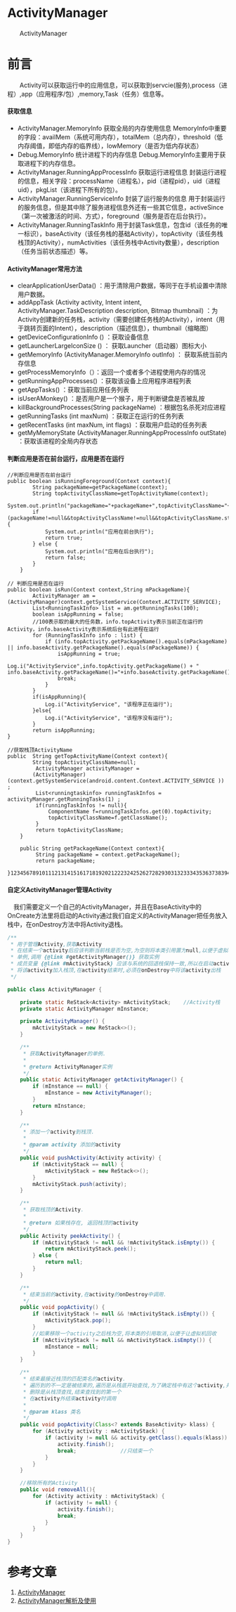 # ActivityManager

　　ActivityManager

# 前言

　　Activity可以获取运行中的应用信息，可以获取到servcie(服务),process（进程）,app（应用程序/包）,memory,Task（任务）信息等。



#### 获取信息

- ActivityManager.MemoryInfo 获取全局的内存使用信息
  MemoryInfo中重要的字段：availMem（系统可用内存），totalMem（总内存），threshold（低内存阈值，即低内存的临界线），lowMemory（是否为低内存状态）
- Debug.MemoryInfo 统计进程下的内存信息
  Debug.MemoryInfo主要用于获取进程下的内存信息。
- ActivityManager.RunningAppProcessInfo 获取运行进程信息
  封装运行进程的信息，相关字段：processName（进程名），pid（进程pid），uid（进程uid），pkgList（该进程下所有的包）。
- ActivityManager.RunningServiceInfo 封装了运行服务的信息
  用于封装运行的服务信息，但是其中除了服务进程信息外还有一些其它信息，activeSince（第一次被激活的时间、方式），foreground（服务是否在后台执行）。
- ActivityManager.RunningTaskInfo
  用于封装Task信息，包含id（该任务的唯一标识），baseActivity（该任务栈的基础Activity），topActivity（该任务栈栈顶的Activity），numActivities（该任务栈中Activity数量），description（任务当前状态描述）等。



#### ActivityManager常用方法

- clearApplicationUserData() ：用于清除用户数据，等同于在手机设置中清除用户数据。
- addAppTask (Activity activity, Intent intent, ActivityManager.TaskDescription description, Bitmap thumbnail) ：为Activity创建新的任务栈，activity（需要创建任务栈的Activity），intent（用于跳转页面的Intent），description（描述信息），thumbnail（缩略图）
- getDeviceConfigurationInfo () ：获取设备信息
- getLauncherLargeIconSize () ： 获取Launcher（启动器）图标大小
- getMemoryInfo (ActivityManager.MemoryInfo outInfo) ： 获取系统当前内存信息
- getProcessMemoryInfo（）：返回一个或者多个进程使用内存的情况
- getRunningAppProcesses() ：获取该设备上应用程序进程列表
- getAppTasks() ：获取当前应用任务列表
- isUserAMonkey() ：是否用户是一个猴子，用于判断键盘是否被乱按
- killBackgroundProcesses(String packageName) ：根据包名杀死对应进程
- getRunningTasks (int maxNum) ：获取正在运行的任务列表
- getRecentTasks (int maxNum, int flags) ：获取用户启动的任务列表
- getMyMemoryState (ActivityManager.RunningAppProcessInfo outState) ：获取该进程的全局内存状态



#### 判断应用是否在前台运行，应用是否在运行

```
//判断应用是否在前台运行
public boolean isRunningForeground(Context context){
        String packageName=getPackageName(context);
        String topActivityClassName=getTopActivityName(context);
        System.out.println("packageName="+packageName+",topActivityClassName="+topActivityClassName);
        if (packageName!=null&&topActivityClassName!=null&&topActivityClassName.startsWith(packageName)) {
            System.out.println("应用在前台执行");
            return true;
        } else {
            System.out.println("应用在后台执行");
            return false;
        }
    }

// 判断应用是否在运行
public boolean isRun(Context context,String mPackageName){
        ActivityManager am = (ActivityManager)context.getSystemService(Context.ACTIVITY_SERVICE);
        List<RunningTaskInfo> list = am.getRunningTasks(100);
        boolean isAppRunning = false;
        //100表示取的最大的任务数，info.topActivity表示当前正在运行的Activity，info.baseActivity表示系统后台有此进程在运行
        for (RunningTaskInfo info : list) {
            if (info.topActivity.getPackageName().equals(mPackageName) || info.baseActivity.getPackageName().equals(mPackageName)) {
                isAppRunning = true;
                Log.i("ActivityService",info.topActivity.getPackageName() + " info.baseActivity.getPackageName()="+info.baseActivity.getPackageName());
                break;
            }
        }
        if(isAppRunning){
            Log.i("ActivityService", "该程序正在运行");
        }else{
            Log.i("ActivityService", "该程序没有运行");
        }
        return isAppRunning;
}

//获取栈顶ActivityName
public  String getTopActivityName(Context context){
        String topActivityClassName=null;
         ActivityManager activityManager =
        (ActivityManager)(context.getSystemService(android.content.Context.ACTIVITY_SERVICE )) ;
         List<runningtaskinfo> runningTaskInfos = activityManager.getRunningTasks(1) ;
         if(runningTaskInfos != null){
             ComponentName f=runningTaskInfos.get(0).topActivity;
             topActivityClassName=f.getClassName();
         }
         return topActivityClassName;
    }

    public String getPackageName(Context context){
         String packageName = context.getPackageName();  
         return packageName;
    }12345678910111213141516171819202122232425262728293031323334353637383940414243444546474849505152
```



#### 自定义ActivityManager管理Activity

  我们需要定义一个自己的ActivityManager，并且在BaseActivity中的OnCreate方法里将启动的Activity通过我们自定义的ActivityManager把任务放入栈中，在onDestroy方法中将Activity退栈。

```java
/**
 * 用于管理Activity,获取Activity
 * 在结束一个activity后应该判断当前栈是否为空,为空则将本类引用置为null,以便于虚拟机回收内存
 * 单例,调用 {@link #getActivityManager()} 获取实例
 * 成员变量 {@link #mActivityStack} 应该与系统的回退栈保持一致,所以在启动activity的时候必须在其onCreate中
 * 将该activity加入栈顶,在activity结束时,必须在onDestroy中将该activity出栈
 */

public class ActivityManager {

    private static ReStack<Activity> mActivityStack;    //Activity栈
    private static ActivityManager mInstance;

    private ActivityManager() {
        mActivityStack = new ReStack<>();
    }

    /**
     * 获取ActivityManager的单例.
     *
     * @return ActivityManager实例
     */
    public static ActivityManager getActivityManager() {
        if (mInstance == null) {
            mInstance = new ActivityManager();
        }
        return mInstance;
    }

    /**
     * 添加一个activity到栈顶.
     *
     * @param activity 添加的activity
     */
    public void pushActivity(Activity activity) {
        if (mActivityStack == null) {
            mActivityStack = new ReStack<>();
        }
        mActivityStack.push(activity);
    }

    /**
     * 获取栈顶的Activity.
     *
     * @return 如果栈存在, 返回栈顶的activity
     */
    public Activity peekActivity() {
        if (mActivityStack != null && !mActivityStack.isEmpty()) {
            return mActivityStack.peek();
        } else {
            return null;
        }
    }

    /**
     * 结束当前的activity,在activity的onDestroy中调用.
     */
    public void popActivity() {
        if (mActivityStack != null && !mActivityStack.isEmpty()) {
            mActivityStack.pop();
        }
        //如果移除一个activity之后栈为空,将本类的引用取消,以便于让虚拟机回收
        if (mActivityStack != null && mActivityStack.isEmpty()) {
            mInstance = null;
        }
    }

    /**
     * 结束最接近栈顶的匹配类名的activity.
     * 遍历到的不一定是被结束的,遍历是从栈底开始查找,为了确定栈中有这个activity,并获得一个引用
     * 删除是从栈顶查找,结束查找到的第一个
     * 在activity外结束activity时调用
     *
     * @param klass 类名
     */
    public void popActivity(Class<? extends BaseActivity> klass) {
        for (Activity activity : mActivityStack) {
            if (activity != null && activity.getClass().equals(klass)) {
                activity.finish();
                break;              //只结束一个
            }
        }
    }

    //移除所有的Activity
    public void removeAll(){
        for (Activity activity : mActivityStack) {
            if (activity != null) {
                activity.finish();
                break;              
            }
        }
    }
}
```

# 参考文章

1. [ActivityManager](https://www.jianshu.com/p/1cbecf6cc136)
2. [ActivityManager解析及使用](https://blog.csdn.net/qq_38520096/article/details/82109948)
